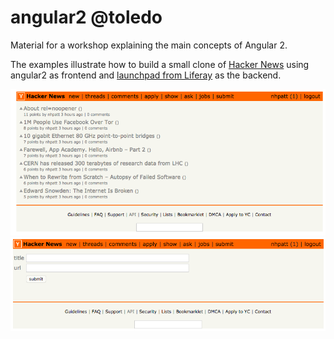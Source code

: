 # angular2 @toledo

Material for a workshop explaining the main concepts of Angular 2.

The examples illustrate how to build a small clone of [Hacker News](https://news.ycombinator.com/) using angular2 as frontend and [launchpad from Liferay](http://liferay.io/) as the backend.

<p align="center">
	<img src="images/list.png" width="600px" />
	<img src="images/submit.png" width="600px" />
</p>
